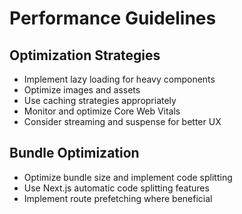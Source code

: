 # Performance Guidelines

## Optimization Strategies

- Implement lazy loading for heavy components
- Optimize images and assets
- Use caching strategies appropriately
- Monitor and optimize Core Web Vitals
- Consider streaming and suspense for better UX

## Bundle Optimization

- Optimize bundle size and implement code splitting
- Use Next.js automatic code splitting features
- Implement route prefetching where beneficial
